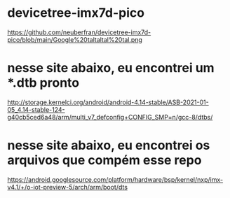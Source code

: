 # devicetree-imx7d-pico
https://github.com/neuberfran/devicetree-imx7d-pico/blob/main/Google%20taltaltal%20tal.png

# nesse site abaixo, eu encontrei um *.dtb pronto
http://storage.kernelci.org/android/android-4.14-stable/ASB-2021-01-05_4.14-stable-124-g40cb5ced6a48/arm/multi_v7_defconfig+CONFIG_SMP=n/gcc-8/dtbs/

# nesse site abaixo, eu encontrei os arquivos que compém esse repo
https://android.googlesource.com/platform/hardware/bsp/kernel/nxp/imx-v4.1/+/o-iot-preview-5/arch/arm/boot/dts

